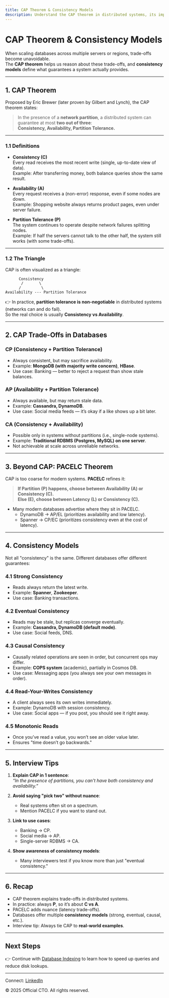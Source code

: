 ```yaml
---
title: CAP Theorem & Consistency Models
description: Understand the CAP theorem in distributed systems, its implications on database design, and the different consistency models that real-world systems use.
---
```


# CAP Theorem & Consistency Models

When scaling databases across multiple servers or regions, trade-offs become unavoidable.  
The **CAP theorem** helps us reason about these trade-offs, and **consistency models** define what guarantees a system actually provides.

---

## 1. CAP Theorem

Proposed by Eric Brewer (later proven by Gilbert and Lynch), the CAP theorem states:

> In the presence of a **network partition**, a distributed system can guarantee at most **two out of three**:  
> **Consistency, Availability, Partition Tolerance.**

---

### 1.1 Definitions

- **Consistency (C)**  
  Every read receives the most recent write (single, up-to-date view of data).  
  Example: After transferring money, both balance queries show the same result.

- **Availability (A)**  
  Every request receives a (non-error) response, even if some nodes are down.  
  Example: Shopping website always returns product pages, even under server failure.

- **Partition Tolerance (P)**  
  The system continues to operate despite network failures splitting nodes.  
  Example: If half the servers cannot talk to the other half, the system still works (with some trade-offs).

---

### 1.2 The Triangle

CAP is often visualized as a triangle:

```
      Consistency
       /       \
      /         \
Availability --- Partition Tolerance
```

👉 In practice, **partition tolerance is non-negotiable** in distributed systems (networks can and do fail).  
So the real choice is usually **Consistency vs Availability**.

---

## 2. CAP Trade-Offs in Databases

### CP (Consistency + Partition Tolerance)
- Always consistent, but may sacrifice availability.  
- Example: **MongoDB (with majority write concern)**, **HBase**.  
- Use case: Banking — better to reject a request than show stale balances.

### AP (Availability + Partition Tolerance)
- Always available, but may return stale data.  
- Example: **Cassandra, DynamoDB**.  
- Use case: Social media feeds — it’s okay if a like shows up a bit later.

### CA (Consistency + Availability)
- Possible only in systems without partitions (i.e., single-node systems).  
- Example: **Traditional RDBMS (Postgres, MySQL) on one server**.  
- Not achievable at scale across unreliable networks.

---

## 3. Beyond CAP: PACELC Theorem

CAP is too coarse for modern systems. **PACELC** refines it:

> **If Partition (P) happens, choose between Availability (A) or Consistency (C).**  
> **Else (E), choose between Latency (L) or Consistency (C).**

- Many modern databases advertise where they sit in PACELC.  
  - DynamoDB → AP/EL (prioritizes availability and low latency).  
  - Spanner → CP/EC (prioritizes consistency even at the cost of latency).

---

## 4. Consistency Models

Not all "consistency" is the same. Different databases offer different guarantees:

### 4.1 Strong Consistency
- Reads always return the latest write.  
- Example: **Spanner**, **Zookeeper**.  
- Use case: Banking transactions.

### 4.2 Eventual Consistency
- Reads may be stale, but replicas converge eventually.  
- Example: **Cassandra, DynamoDB (default mode)**.  
- Use case: Social feeds, DNS.

### 4.3 Causal Consistency
- Causally related operations are seen in order, but concurrent ops may differ.  
- Example: **COPS system** (academic), partially in Cosmos DB.  
- Use case: Messaging apps (you always see your own messages in order).

### 4.4 Read-Your-Writes Consistency
- A client always sees its own writes immediately.  
- Example: DynamoDB with session consistency.  
- Use case: Social apps — if you post, you should see it right away.

### 4.5 Monotonic Reads
- Once you’ve read a value, you won’t see an older value later.  
- Ensures "time doesn’t go backwards."

---

## 5. Interview Tips

1. **Explain CAP in 1 sentence**:  
   *“In the presence of partitions, you can’t have both consistency and availability.”*  

2. **Avoid saying "pick two" without nuance**:  
   - Real systems often sit on a spectrum.  
   - Mention PACELC if you want to stand out.  

3. **Link to use cases**:  
   - Banking → CP.  
   - Social media → AP.  
   - Single-server RDBMS → CA.  

4. **Show awareness of consistency models**:  
   - Many interviewers test if you know more than just "eventual consistency."

---

## 6. Recap

- CAP theorem explains trade-offs in distributed systems.  
- In practice: always **P**, so it’s about **C vs A**.  
- PACELC adds nuance (latency trade-offs).  
- Databases offer multiple **consistency models** (strong, eventual, causal, etc.).  
- Interview tip: Always tie CAP to **real-world examples**.

---

## Next Steps
👉 Continue with [Database Indexing](/interview-section/database/indexing.md) to learn how to speed up queries and reduce disk lookups.

---

<footer>
  <p>Connect: <a href="https://www.linkedin.com/in/ravi-shankar-a725b0225/">LinkedIn</a></p>
  <p>&copy; 2025 Official CTO. All rights reserved.</p>
</footer>

